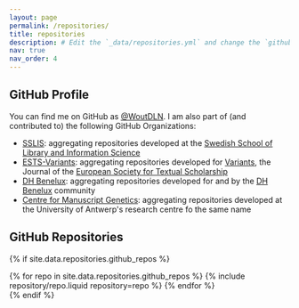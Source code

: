 ```yaml
---
layout: page
permalink: /repositories/
title: repositories
description: # Edit the `_data/repositories.yml` and change the `github_users` and `github_repos` lists to include your own GitHub profile and repositories.
nav: true
nav_order: 4
---
```


## GitHub Profile

You can find me on GitHub as [@WoutDLN](https://github.com/WoutDLN). I am also part of (and contributed to) the following GitHub Organizations:

- [SSLIS](https://github.com/SSLIS): aggregating repositories developed at the [Swedish School of Library and Information Science](https://www.hb.se/en/the-swedish-school-of-library-and-information-science-sslis/about-the-swedish-school-of-library-and-information-science/)
- [ESTS-Variants](https://github.com/ESTS-Variants): aggregating repositories developed for [Variants](https://journals.openedition.org/variants/1190), the Journal of the [European Society for Textual Scholarship](https://textualscholarship.eu/)
- [DH Benelux](https://github.com/DHBenelux): aggregating repositories developed for and by the [DH Benelux](https://dhbenelux.org/) community
- [Centre for Manuscript Genetics](https://github.com/centre-for-manuscript-genetics): aggregating repositories developed at the University of Antwerp's research centre fo the same name

## GitHub Repositories

{% if site.data.repositories.github_repos %}

<div class="repositories d-flex flex-wrap flex-md-row flex-column justify-content-between align-items-center">
  {% for repo in site.data.repositories.github_repos %}
    {% include repository/repo.liquid repository=repo %}
  {% endfor %}
</div>
{% endif %}
